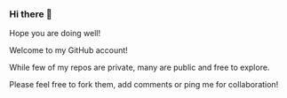 ### Hi there 👋

Hope you are doing well!

Welcome to my GitHub account! 

While few of my repos are private, many are public and free to explore.

Please feel free to fork them, add comments or ping me for collaboration!


